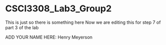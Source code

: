 # CSCI3308_Lab3_Group2

This is just so there is something here
Now we are editing this for step 7 of part 3 of the lab

ADD YOUR NAME HERE: 
Henry Meyerson
